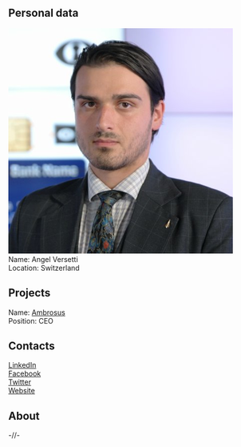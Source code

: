 ## Personal data
![ photo](photo/angel_versetti.jpg)  
Name: Angel Versetti    
Location: Switzerland  
## Projects 
Name: [Ambrosus](../projects/ambrosus.md)  
Position: CEO   
## Contacts
[LinkedIn](https://www.linkedin.com/in/angelversetti/)  
[Facebook](https://www.facebook.com/His.Brilliant.Awesomeness.Angel.Versetti)  
[Twitter](https://twitter.com/angelversetti)  
[Website](http://versetti.co/)  
## About
-//-
